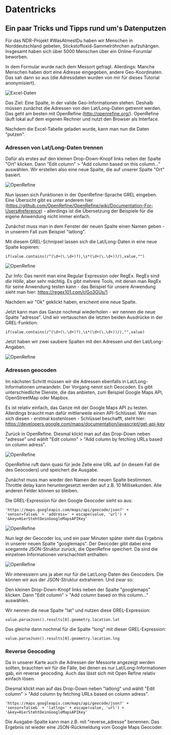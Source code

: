 # Datentricks

## Ein paar Tricks und Tipps rund um's Datenputzen ##

Für das NDR-Projekt #WasAtmestDu haben wir Menschen in Norddeutschland gebeten, Stickstoffoxid-Sammelröhrchen aufzuhängen. Insgesamt haben sich über 5000 Menschen über ein Online-Forumlar beworben. 

In dem Formular wurde nach dem Messort gefragt. Allerdings: Manche Menschen haben dort eine Adresse eingegeben, andere Geo-Koordinaten. Das sah dann so aus (die Adressdaten wurden von mir für dieses Tutorial anonymisiert).

![Excel-Daten](http://datenjournalismus.eu/github_pics/2019-02-19_09h48_16.png)

Das Ziel: Eine Spalte, in der valide Geo-Informationen stehen. Deshalb müssen zunächst die Adressen von den Lat/Long-Daten getrennt werden. 
Das geht am besten mit OpenRefine (http://openrefine.org/). OpenRefine läuft lokal auf dem eigenen Rechner und nutzt den Browser als Interface.

Nachdem die Excel-Tabelle geladen wurde, kann man nun die Daten "putzen".

### Adressen von Lat/Long-Daten trennen ###

Dafür als erstes auf den kleinen Drop-Down-Knopf links neben der Spalte "Ort" klicken. Dann "Edit column" > "Add column based on this column..." auswählen. Wir erstellen also eine neue Spalte, die auf unserer Spalte "Ort" basiert.

![OpenRefine](http://datenjournalismus.eu/github_pics/openrefine.gif)

Nun lassen sich Funktionen in der OpenRefine-Sprache GREL eingeben. Eine Übersicht gibt es unter anderem hier (https://github.com/OpenRefine/OpenRefine/wiki/Documentation-For-Users#reference) - allerdings ist die Übersetzung der Beispiele für die eigene Anwendung nicht immer einfach. 

Zunächst muss man in dem Fenster der neuen Spalte einen Namen geben - in unserem Fall zum Beispiel "latlong".

Mit diesem GREL-Schnipsel lassen sich die Lat/Long-Daten in eine neue Spalte kopieren:
```GREL
if(value.contains(/^(\d+(\.\d+)?),\s*(\d+(\.\d+))/),value,"")
```

![OpenRefine](http://datenjournalismus.eu/github_pics/2019-02-19_21h52_13.png)

Zur Info: Das nennt man eine Regular Expression oder RegEx. RegEx sind *die Hölle*, aber sehr mächtig. Es gibt mehrere Tools, mit denen man RegEx für seine Anwendung testen kann - das Beispiel für unsere Anwendung sieht man hier: https://regex101.com/r/Go3GUs/1 

Nachdem wir "Ok" geklickt haben, erscheint eine neue Spalte.

Jetzt kann man das Ganze nochmal wiederholen - wir nennen die neue Spalte "adresse". Und wir vertauschen die letzten beiden Ausdrücke in der GREL-Funktion:

```GREL
if(value.contains(/^(\d+(\.\d+)?),\s*(\d+(\.\d+))/),"",value)
```

Jetzt haben wir zwei saubere Spalten mit den Adressen und den Lat/Long-Angaben.

![OpenRefine](http://datenjournalismus.eu/github_pics/2019-02-19_22h07_04.png)

### Adressen geocoden

Im nächsten Schritt müssen wir die Adressen ebenfalls in Lat/Long-Informationen umwandeln. Der Vorgang nennt sich Geocoden. Es gibt unterschiedliche Dienste, die das anbieten, zum Beispiel Google Maps API, OpenStreetMap oder Mapbox.

Es ist relativ einfach, das Ganze mit der Google Maps API zu testen. Allerdings braucht man dafür mittlerweile einen API-Schlüssel. Wie man sich diesen - erstmal kostenlosen -  Schlüssel beschafft, steht hier: https://developers.google.com/maps/documentation/javascript/get-api-key

Zurück in OpenRefine. Diesmal klickt man auf das Drop-Down neben "adresse" und wählt "Edit column" > "Add column by fetching URLs based on column adress". 

![OpenRefine](http://datenjournalismus.eu/github_pics/openrefine2.gif)

OpenRefine ruft dann quasi für jede Zelle eine URL auf (in diesem Fall die des Geocoders) und speichert die Ausgabe.

Zunächst muss man wieder den Namen der neuen Spalte bestimmen. Throttle delay kann heruntergesetzt werden auf z.B. 10 Millisekunden. Alle anderen Felder können so bleiben. 

Die GREL-Expression für den Google Geocoder sieht so aus:

```GREL
'https://maps.googleapis.com/maps/api/geocode/json?' +
'sensor=false&' + 'address=' + escape(value, 'url') + '&key=HierStehtDeinGoogleMapsAPIKey'
```

![OpenRefine](http://datenjournalismus.eu/github_pics/2019-02-19_22h17_24.png)

Nun legt der Geocoder los, und ein paar Minuten später steht das Ergebnis in unserer neuen Spalte "googlemaps".
Der Geocoder gibt dabei eine soegannte JSON-Struktur zurück, die OpenRefine speichert. Da sind die einzelnen Informationen verschachtelt enthalten:

![OpenRefine](http://datenjournalismus.eu/github_pics/2019-02-19_22h26_05.png)

Wir interessiern uns ja aber nur für die Lat/Long-Daten des Geocoders. Die können wir aus der JSON-Struktur extrahieren. Und zwar so: 

Den kleinen Drop-Down-Knopf links neben der Spalte "googlemaps" klicken. Dann "Edit column" > "Add column based on this column..." auswählen. 

Wir nennen die neue Spalte "lat" und nutzen diese GREL-Expression:
```GREL
value.parseJson().results[0].geometry.location.lat
```

Das gleiche dann nochmal für die Spalte "long" mit dieser GREL-Expression:
```GREL
value.parseJson().results[0].geometry.location.lng
```

### Reverse Geocoding ###

Da in unserer Karte auch die Adressen der Messorte angezeigt werden sollten, brauchten wir für die Fälle, bei denen es nur Lat/Long-Informationen gab, ein reverse geocoding. Auch das lässt sich mit Open Refine relativ einfach lösen. 

Diesmal klickt man auf das Drop-Down neben "latlong" und wählt "Edit column" > "Add column by fetching URLs based on column adress". 

```GREL
'https://maps.googleapis.com/maps/api/geocode/json?' +
'sensor=false&' + 'latlng=' + escape(value, 'url') + '&key=HierStehtDeinGoogleMapsAPIKey'
```

Die Ausgabe-Spalte kann man z.B. mit "reverse_adresse" benennen. Das Ergebnis ist wieder eine JSON-Rückmeldung vom Google Maps Geocoder.
